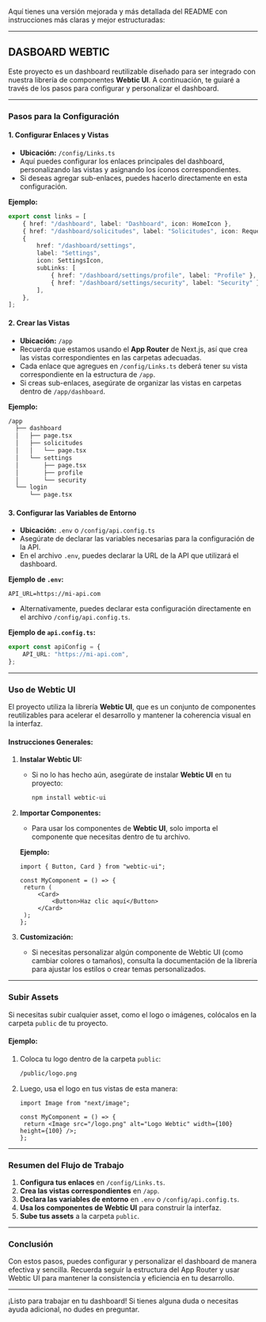 Aquí tienes una versión mejorada y más detallada del README con instrucciones más claras y mejor estructuradas:

---

## **DASBOARD WEBTIC**

Este proyecto es un dashboard reutilizable diseñado para ser integrado con nuestra librería de componentes **Webtic UI**. A continuación, te guiaré a través de los pasos para configurar y personalizar el dashboard.

---

### **Pasos para la Configuración**

#### 1. **Configurar Enlaces y Vistas**

- **Ubicación:** `/config/Links.ts`
- Aquí puedes configurar los enlaces principales del dashboard, personalizando las vistas y asignando los íconos correspondientes.
- Si deseas agregar sub-enlaces, puedes hacerlo directamente en esta configuración.

**Ejemplo:**

```ts
export const links = [
	{ href: "/dashboard", label: "Dashboard", icon: HomeIcon },
	{ href: "/dashboard/solicitudes", label: "Solicitudes", icon: RequestIcon },
	{
		href: "/dashboard/settings",
		label: "Settings",
		icon: SettingsIcon,
		subLinks: [
			{ href: "/dashboard/settings/profile", label: "Profile" },
			{ href: "/dashboard/settings/security", label: "Security" },
		],
	},
];
```

#### 2. **Crear las Vistas**

- **Ubicación:** `/app`
- Recuerda que estamos usando el **App Router** de Next.js, así que crea las vistas correspondientes en las carpetas adecuadas.
- Cada enlace que agregues en `/config/Links.ts` deberá tener su vista correspondiente en la estructura de `/app`.
- Si creas sub-enlaces, asegúrate de organizar las vistas en carpetas dentro de `/app/dashboard`.

**Ejemplo:**

```bash
/app
  ├── dashboard
  │   ├── page.tsx
  │   ├── solicitudes
  │   │   └── page.tsx
  │   └── settings
  │       ├── page.tsx
  │       ├── profile
  │       └── security
  └── login
      └── page.tsx
```

#### 3. **Configurar las Variables de Entorno**

- **Ubicación:** `.env` o `/config/api.config.ts`
- Asegúrate de declarar las variables necesarias para la configuración de la API.
- En el archivo `.env`, puedes declarar la URL de la API que utilizará el dashboard.

**Ejemplo de `.env`:**

```env
API_URL=https://mi-api.com
```

- Alternativamente, puedes declarar esta configuración directamente en el archivo `/config/api.config.ts`.

**Ejemplo de `api.config.ts`:**

```ts
export const apiConfig = {
	API_URL: "https://mi-api.com",
};
```

---

### **Uso de Webtic UI**

El proyecto utiliza la librería **Webtic UI**, que es un conjunto de componentes reutilizables para acelerar el desarrollo y mantener la coherencia visual en la interfaz.

#### **Instrucciones Generales:**

1. **Instalar Webtic UI:**

   - Si no lo has hecho aún, asegúrate de instalar **Webtic UI** en tu proyecto:
     ```bash
     npm install webtic-ui
     ```

2. **Importar Componentes:**

   - Para usar los componentes de **Webtic UI**, solo importa el componente que necesitas dentro de tu archivo.

   **Ejemplo:**

   ```tsx
   import { Button, Card } from "webtic-ui";

   const MyComponent = () => {
   	return (
   		<Card>
   			<Button>Haz clic aquí</Button>
   		</Card>
   	);
   };
   ```

3. **Customización:**
   - Si necesitas personalizar algún componente de Webtic UI (como cambiar colores o tamaños), consulta la documentación de la librería para ajustar los estilos o crear temas personalizados.

---

### **Subir Assets**

Si necesitas subir cualquier asset, como el logo o imágenes, colócalos en la carpeta `public` de tu proyecto.

#### **Ejemplo:**

1. Coloca tu logo dentro de la carpeta `public`:

   ```bash
   /public/logo.png
   ```

2. Luego, usa el logo en tus vistas de esta manera:

   ```tsx
   import Image from "next/image";

   const MyComponent = () => {
   	return <Image src="/logo.png" alt="Logo Webtic" width={100} height={100} />;
   };
   ```

---

### **Resumen del Flujo de Trabajo**

1. **Configura tus enlaces** en `/config/Links.ts`.
2. **Crea las vistas correspondientes** en `/app`.
3. **Declara las variables de entorno** en `.env` o `/config/api.config.ts`.
4. **Usa los componentes de Webtic UI** para construir la interfaz.
5. **Sube tus assets** a la carpeta `public`.

---

### **Conclusión**

Con estos pasos, puedes configurar y personalizar el dashboard de manera efectiva y sencilla. Recuerda seguir la estructura del App Router y usar Webtic UI para mantener la consistencia y eficiencia en tu desarrollo.

---

¡Listo para trabajar en tu dashboard! Si tienes alguna duda o necesitas ayuda adicional, no dudes en preguntar.
